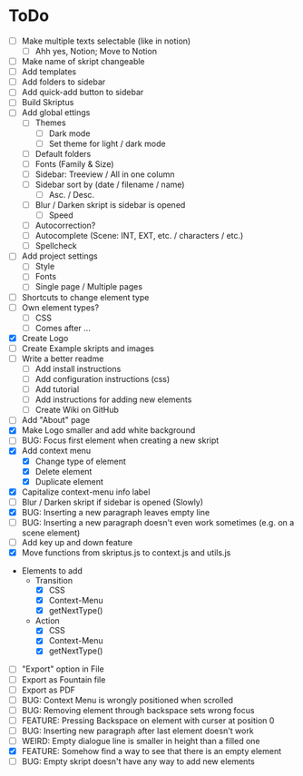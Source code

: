 # ToDo
- [ ] Make multiple texts selectable (like in notion)
	- [ ] Ahh yes, Notion; Move to Notion
- [ ] Make name of skript changeable
- [ ] Add templates
- [ ] Add folders to sidebar
- [ ] Add quick-add button to sidebar
- [ ] Build Skriptus
- [ ] Add global ettings
	- [ ] Themes
		- [ ] Dark mode
		- [ ] Set theme for light / dark mode
	- [ ] Default folders
	- [ ] Fonts (Family & Size)
	- [ ] Sidebar: Treeview / All in one column
	- [ ] Sidebar sort by (date / filename / name)
		- [ ] Asc. / Desc.
	- [ ] Blur / Darken skript is sidebar is opened
		- [ ] Speed
	- [ ] Autocorrection?
	- [ ] Autocomplete (Scene: INT, EXT, etc. / characters / etc.)
	- [ ] Spellcheck
- [ ] Add project settings
	- [ ] Style
	- [ ] Fonts
	- [ ] Single page / Multiple pages
- [ ] Shortcuts to change element type
- [ ] Own element types?
	- [ ] CSS
	- [ ] Comes after ...
- [X] Create Logo
- [ ] Create Example skripts and images
- [ ] Write a better readme
	- [ ] Add install instructions
	- [ ] Add configuration instructions (css)
	- [ ] Add tutorial
	- [ ] Add instructions for adding new elements
	- [ ] Create Wiki on GitHub
- [ ] Add "About" page
- [X] Make Logo smaller and add white background
- [ ] BUG: Focus first element when creating a new skript
- [X] Add context menu
	- [X] Change type of element
	- [X] Delete element
	- [X] Duplicate element
- [X] Capitalize context-menu info label
- [ ] Blur / Darken skript if sidebar is opened (Slowly)
- [X] BUG: Inserting a new paragraph leaves empty line
- [ ] BUG: Inserting a new paragraph doesn't even work sometimes (e.g. on a scene element)
- [ ] Add key up and down feature
- [X] Move functions from skriptus.js to context.js and utils.js
- Elements to add
	- Transition
		- [X] CSS
		- [X] Context-Menu
		- [X] getNextType()
	- Action
		- [X] CSS
		- [X] Context-Menu
		- [X] getNextType()
- [ ] "Export" option in File
- [ ] Export as Fountain file
- [ ] Export as PDF
- [ ] BUG: Context Menu is wrongly positioned when scrolled
- [ ] BUG: Removing element through backspace sets wrong focus
- [ ] FEATURE: Pressing Backspace on element with curser at position 0
- [ ] BUG: Inserting new paragraph after last element doesn't work
- [ ] WEIRD: Empty dialogue line is smaller in height than a filled one
- [X] FEATURE: Somehow find a way to see that there is an empty element
- [ ] BUG: Empty skript doesn't have any way to add new elements
